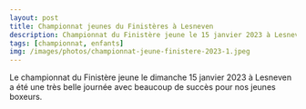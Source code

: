 ```yaml
---
layout: post
title: Championnat jeunes du Finistères à Lesneven
description: Championnat du Finistère jeune le 15 janvier 2023 à Lesneven
tags: [championnat, enfants]
img: /images/photos/championnat-jeune-finistere-2023-1.jpeg
---
```


Le championnat du Finistère jeune le dimanche 15 janvier 2023 à Lesneven a été une très belle journée avec beaucoup de succès pour nos jeunes boxeurs.
